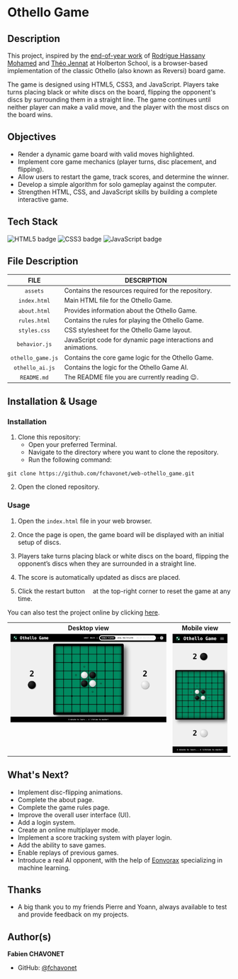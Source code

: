 # Othello Game

## Description

This project, inspired by the [end-of-year work](https://github.com/Rdrg974/holbertonschool-portfolio) of [Rodrigue Hassany Mohamed](https://github.com/Rdrg974) and [Théo Jennat](https://github.com/tjennat) at Holberton School, is a browser-based implementation of the classic Othello (also known as Reversi) board game.

The game is designed using HTML5, CSS3, and JavaScript. Players take turns placing black or white discs on the board, flipping the opponent's discs by surrounding them in a straight line. The game continues until neither player can make a valid move, and the player with the most discs on the board wins.

## Objectives

- Render a dynamic game board with valid moves highlighted.
- Implement core game mechanics (player turns, disc placement, and flipping).
- Allow users to restart the game, track scores, and determine the winner.
- Develop a simple algorithm for solo gameplay against the computer.
- Strengthen HTML, CSS, and JavaScript skills by building a complete interactive game.

## Tech Stack

![HTML5 badge](https://img.shields.io/badge/HTML5-e34f26?logo=html5&logoColor=white&style=for-the-badge)
![CSS3 badge](https://img.shields.io/badge/CSS3-1572b6?logo=css&logoColor=white&style=for-the-badge)
![JavaScript badge](https://img.shields.io/badge/JAVASCRIPT-f7df1e?logo=javascript&logoColor=black&style=for-the-badge)

## File Description

| **FILE**          | **DESCRIPTION**                                               |
| :---------------: | ------------------------------------------------------------- |
| `assets`          | Contains the resources required for the repository.           |
| `index.html`      | Main HTML file for the Othello Game.                          |
| `about.html`      | Provides information about the Othello Game.                  |
| `rules.html`      | Contains the rules for playing the Othello Game.              |
| `styles.css`      | CSS stylesheet for the Othello Game layout.                   |
| `behavior.js`     | JavaScript code for dynamic page interactions and animations. |
| `othello_game.js` | Contains the core game logic for the Othello Game.            |
| `othello_ai.js`   | Contains the logic for the Othello Game AI.                   |
| `README.md`       | The README file you are currently reading 😉.                 |

## Installation & Usage

### Installation

1. Clone this repository:
    - Open your preferred Terminal.
    - Navigate to the directory where you want to clone the repository.
    - Run the following command:

```
git clone https://github.com/fchavonet/web-othello_game.git
```

2. Open the cloned repository.

### Usage

1. Open the `index.html` file in your web browser.

2. Once the page is open, the game board will be displayed with an initial setup of discs.

3. Players take turns placing black or white discs on the board, flipping the opponent’s discs when they are surrounded in a straight line.

4. The score is automatically updated as discs are placed.

5. Click the restart button <img width="10px" src="./assets/images/icon-restart.png" alt="Restart icon"> at the top-right corner to reset the game at any time.

You can also test the project online by clicking [here](https://fchavonet.github.io/full_stack-othello_game/).

<table>
    <tr>
        <th align="center" style="text-align: center;">Desktop view</th>
        <th align="center" style="text-align: center;">Mobile view</th>
    </tr>
    <tr valign="top">
        <td align="center">
            <img src="./assets/images/screenshots/desktop_page_screenshot.webp" alt="Desktop Screenshots" width="100%">
        </td>
        <td align="center">
            <img src="./assets/images/screenshots/mobile_page_screenshot.webp" alt="Mobile Screenshot" width="100%">
        </td>
    </tr>
</table>

## What's Next?

- Implement disc-flipping animations.
- Complete the about page.
- Complete the game rules page.
- Improve the overall user interface (UI).
- Add a login system.
- Create an online multiplayer mode.
- Implement a score tracking system with player login.
- Add the ability to save games.
- Enable replays of previous games.
- Introduce a real AI opponent, with the help of [Eonvorax](https://github.com/Eonvorax) specializing in machine learning.

## Thanks

- A big thank you to my friends Pierre and Yoann, always available to test and provide feedback on my projects.

## Author(s)

**Fabien CHAVONET**
- GitHub: [@fchavonet](https://github.com/fchavonet)

